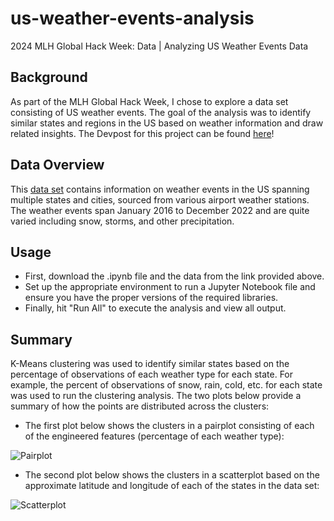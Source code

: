 # us-weather-events-analysis
2024 MLH Global Hack Week: Data | Analyzing US Weather Events Data
## Background
As part of the MLH Global Hack Week, I chose to explore a data set consisting of US weather events. The goal of the analysis was to identify similar states and regions in the US based on weather information and draw related insights.
The Devpost for this project can be found [here](https://devpost.com/software/us-weather-events-data-analysis)!
## Data Overview
This [data set](https://www.kaggle.com/datasets/sobhanmoosavi/us-weather-events/data) contains information on weather events in the US spanning multiple states and cities, sourced from various airport weather stations. The weather events span January 2016 to December 2022 and are quite varied including snow, storms, and other precipitation.
## Usage
- First, download the .ipynb file and the data from the link provided above.
- Set up the appropriate environment to run a Jupyter Notebook file and ensure you have the proper versions of the required libraries.
- Finally, hit "Run All" to execute the analysis and view all output. 
## Summary
K-Means clustering was used to identify similar states based on the percentage of observations of each weather type for each state. For example, the percent of observations of snow, rain, cold, etc. for each state was used to run the clustering analysis. The two plots below provide a summary of how the points are distributed across the clusters:
- The first plot below shows the clusters in a pairplot consisting of each of the engineered features (percentage of each weather type):
  
![Pairplot](https://github.com/gjhaveri98/us-weather-events-analysis/assets/127703784/d4c1bd39-9f54-4d8e-bd4e-9e0483053b93)

- The second plot below shows the clusters in a scatterplot based on the approximate latitude and longitude of each of the states in the data set:
  
![Scatterplot](https://github.com/gjhaveri98/us-weather-events-analysis/assets/127703784/5d42957c-d2cd-44c3-82a4-43d34aee19ed)




